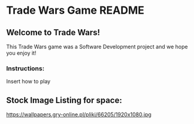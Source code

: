 # Trade Wars Game README

## Welcome to Trade Wars!

This Trade Wars game was a Software Development project and we hope you enjoy it!

### Instructions:

Insert how to play

## Stock Image Listing for space:
https://wallpapers.gry-online.pl/pliki/66205/1920x1080.jpg



